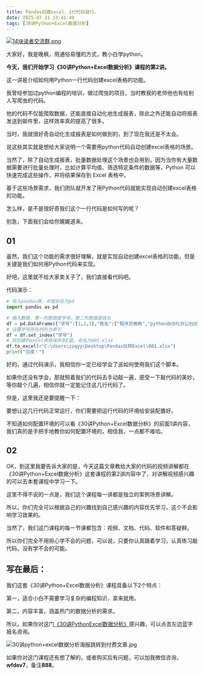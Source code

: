 ```yaml
---
title: Pandas创建excel，1行代码就行。
date: 2025-07-31 23:41:49
tags: [30讲Python+Excel数据分析]
---
```

[![14块读者交流群.png](https://raw.gitcode.com/user-images/assets/5027920/48edc8fa-6d2e-4eca-9e14-d71638eadb55/14块读者交流群.png '14块读者交流群.png')](https://mp.weixin.qq.com/s?__biz=MzUzNTc5NjA4NQ==&mid=2247502200&idx=1&sn=7e543675545ac6622123af6009fdebce&scene=21#wechat_redirect)

大家好，我是晚枫，用通俗易懂的方式，教小白学python。

**今天，我们开始学习《30讲Python+Excel数据分析》课程的第2讲。**

这一讲是介绍如何用Python一行代码创建excel表格的功能。

我曾经参加过python编程的培训，做过爬虫的项目，当时教我的老师他也有给别人写爬虫的代码。

他的代码不仅能爬取数据，还能直接自动化地生成报表，除此之外还能自动将报表发送到邮件里，这样效率真的提高了很多。

当时，我就很好奇自动化生成报表是如何做到的，到了现在我还是不太会。

说这些其实就是想给大家说明一个需要用python代码自动创建excel表格的场景。

当然了，除了自动生成报表，批量数据处理这个场景也会用到，因为当你有大量数据需要进行批量处理时，比如计算平均值、筛选特定条件的数据等，Python 可以快速完成这些操作，并将结果保存到 Excel 表格中。

基于这些场景需求，我们团队就开发了用Python代码就能实现自动创建excel表格的功能。

怎么样，是不是很好奇我们这个一行代码是如何写的呢？

别急，下面我们会给你娓娓道来。

## 01

虽然，我们这个功能的需求很好理解，就是实现自动创建excel表格的功能，但是关键是我们如何用Python代码来实现。

好吧，这里就不给大家卖关子了，我们直接看代码吧。

代码演示：

```python
# 导入pandas库，并取别名为pd
import pandas as pd

# 插入数据，第一列数据是学号，第二列数据是姓名
df = pd.DataFrame({"学号":[1,2,3],"姓名":["程序员晚枫","python自动化办公社区","会魔法的码农而已"]})
# 设置学号所在的列为索引
df = df.set_index("学号")
# 将创建的excel表格保存到C盘，命名为001.xlsx
df.to_excel(r"C:\Users\zzqyy\Desktop\Pandas玩转Excel\001.xlsx")
print("完成！")
```

好的，通过代码演示，我相信你一定已经学会了该如何使用我们这个脚本。

如果你还没有学会，那就照着我们的代码去手动敲一遍，感受一下敲代码的美妙，等你敲个几遍，相信你就一定能记住这几行代码了。

但是，这里我还是要提醒一下：

要想让这几行代码正常运行，你们需要把运行代码的环境给安装配置好。

不知道如何配置环境的可以看《30讲Python+Excel数据分析》的前面1讲内容，我们真的是手把手地教你如何配置环境的，相信我，一点都不难哈。

## 02

OK，到这里我要告诉大家的是，今天这篇文章教给大家的代码的视频讲解都在《30讲Python+Excel数据分析》这套课程的第2讲内容中了，对讲解视频感兴趣的可以去本套课程中学习一下。

这里不得不说的一点是，我们这个课程每一讲都是独立的案例场景讲解。

所以，你们完全可以根据自己的兴趣找到自己感兴趣的内容优先学习，这个不会影响学习效果的。

当然了，我们这门课程的每一节课都包含：视频、文档、代码、软件和答疑群。

所以你们完全不用担心学不会的问题，可以说，只要你认真跟着学习，认真练习敲代码，没有学不会的可能。

## 写在最后：

我们这套《30讲Python+Excel数据分析》课程具备以下2个特点：

第一，适合小白不需要学习复杂的编程知识，拿来就用。

第二，内容丰富，涵盖热门的数据分析的需求。


所以，如果你对这门[《30讲PythonExcel数据分析》](https://mp.weixin.qq.com/s?__biz=MzUzNTc5NjA4NQ==&mid=2247502505&idx=1&sn=7552c4f09bc5f784e1528c67eb2deec5&scene=21#wechat_redirect)感兴趣，可以点击左边蓝字报名咨询。

![30讲python+excel数据分析海报跳转到付费文章.jpg](https://raw.gitcode.com/user-images/assets/5027920/3b0ef5f6-3839-4f74-b8ab-d244d81d36e7/30讲python_excel数据分析海报跳转到付费文章.jpg '30讲python+excel数据分析海报跳转到付费文章.jpg')

如果你对这门课程还有想了解的，或者购买后有问题，可以加我微信咨询，**wfdev7**，备注**888**。














